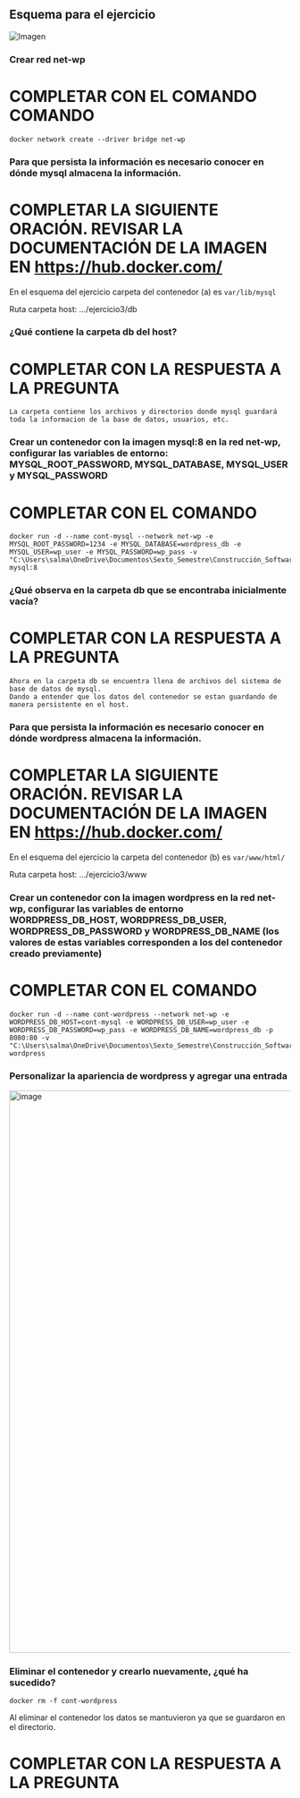## Esquema para el ejercicio
![Imagen](esquema-ejercicio3.PNG)

### Crear red net-wp
# COMPLETAR CON EL COMANDO COMANDO

```
docker network create --driver bridge net-wp
```

### Para que persista la información es necesario conocer en dónde mysql almacena la información.
# COMPLETAR LA SIGUIENTE ORACIÓN. REVISAR LA DOCUMENTACIÓN DE LA IMAGEN EN https://hub.docker.com/
En el esquema del ejercicio carpeta del contenedor (a) es `var/lib/mysql`

Ruta carpeta host: .../ejercicio3/db 

### ¿Qué contiene la carpeta db del host?
# COMPLETAR CON LA RESPUESTA A LA PREGUNTA

```
La carpeta contiene los archivos y directorios donde mysql guardará toda la informacion de la base de datos, usuarios, etc.
```

### Crear un contenedor con la imagen mysql:8  en la red net-wp, configurar las variables de entorno: MYSQL_ROOT_PASSWORD, MYSQL_DATABASE, MYSQL_USER y MYSQL_PASSWORD
# COMPLETAR CON EL COMANDO
```
docker run -d --name cont-mysql --network net-wp -e MYSQL_ROOT_PASSWORD=1234 -e MYSQL_DATABASE=wordpress_db -e MYSQL_USER=wp_user -e MYSQL_PASSWORD=wp_pass -v "C:\Users\salma\OneDrive\Documentos\Sexto_Semestre\Construcción_Software\ejercicio3\db:/var/lib/mysql" mysql:8
```

### ¿Qué observa en la carpeta db que se encontraba inicialmente vacía?
# COMPLETAR CON LA RESPUESTA A LA PREGUNTA
```
Ahora en la carpeta db se encuentra llena de archivos del sistema de base de datos de mysql.
Dando a entender que los datos del contenedor se estan guardando de manera persistente en el host.
```

### Para que persista la información es necesario conocer en dónde wordpress almacena la información.
# COMPLETAR LA SIGUIENTE ORACIÓN. REVISAR LA DOCUMENTACIÓN DE LA IMAGEN EN https://hub.docker.com/
En el esquema del ejercicio la carpeta del contenedor (b) es `var/www/html/`

Ruta carpeta host: .../ejercicio3/www

### Crear un contenedor con la imagen wordpress en la red net-wp, configurar las variables de entorno WORDPRESS_DB_HOST, WORDPRESS_DB_USER, WORDPRESS_DB_PASSWORD y WORDPRESS_DB_NAME (los valores de estas variables corresponden a los del contenedor creado previamente)
# COMPLETAR CON EL COMANDO

```
docker run -d --name cont-wordpress --network net-wp -e WORDPRESS_DB_HOST=cont-mysql -e WORDPRESS_DB_USER=wp_user -e WORDPRESS_DB_PASSWORD=wp_pass -e WORDPRESS_DB_NAME=wordpress_db -p 8080:80 -v "C:\Users\salma\OneDrive\Documentos\Sexto_Semestre\Construcción_Software\ejercicio3\www:/var/www/html" wordpress
```
### Personalizar la apariencia de wordpress y agregar una entrada
<img width="1917" height="1006" alt="image" src="https://github.com/user-attachments/assets/76d94043-59ec-4768-87de-b86fb1c47862" />

### Eliminar el contenedor y crearlo nuevamente, ¿qué ha sucedido?
```
docker rm -f cont-wordpress
```
Al eliminar el contenedor los datos se mantuvieron ya que se guardaron en el directorio. 

# COMPLETAR CON LA RESPUESTA A LA PREGUNTA 

